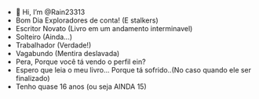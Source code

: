 - 👋 Hi, I’m @Rain23313
- Bom Dia Exploradores de conta! (E stalkers)
- Escritor Novato (Livro em um andamento interminavel)
- Solteiro (Ainda...)
- Trabalhador (Verdade!)
- Vagabundo (Mentira deslavada)
- Pera, Porque você tá vendo o perfil ein?
- Espero que leia o meu livro... Porque tá sofrido..(No caso quando ele ser finalizado)
- Tenho quase 16 anos (ou seja AINDA 15)

<!--- 
Rain23313/Rain23313 is a ✨ special ✨ repository because its `README.md` (this file) appears on your GitHub profile.
You can click the Preview link to take a look at your changes.
--->
